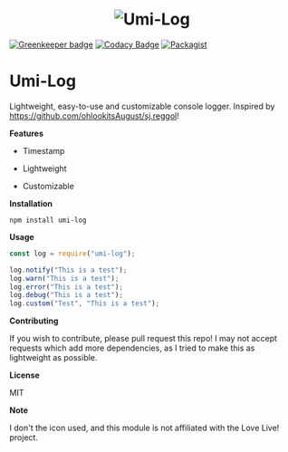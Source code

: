<h1 align="center">
<img src="https://78.media.tumblr.com/411b7df1ecbbd44c7db811c2d7776e8c/tumblr_olim3aaQ2S1ubcx5fo1_250.png" alt="Umi-Log">
</h1>

[![Greenkeeper badge](https://badges.greenkeeper.io/ohlookitsderpy/umi-log.svg)](https://greenkeeper.io/)
[![Codacy Badge](https://api.codacy.com/project/badge/Grade/a3d22b9e6c0c4b4c86271e65858dbd51)](https://www.codacy.com/app/ohlookitsderpy/umi-log?utm_source=github.com&amp;utm_medium=referral&amp;utm_content=ohlookitsderpy/umi-log&amp;utm_campaign=Badge_Grade)
[![Packagist](https://img.shields.io/packagist/l/doctrine/orm.svg)](https://www.npmjs.com/package/umi-log)

# Umi-Log

Lightweight, easy-to-use and customizable console logger. Inspired by https://github.com/ohlookitsAugust/sj.reggol!

**Features**

* Timestamp

* Lightweight

* Customizable

**Installation**

``npm install umi-log``

**Usage**
```js
const log = require("umi-log");

log.notify("This is a test");
log.warn("This is a test");
log.error("This is a test");
log.debug("This is a test");
log.custom("Test", "This is a test");
```

**Contributing**

If you wish to contribute, please pull request this repo! I may not accept requests which add more dependencies, as I tried to make this as lightweight as possible.

**License**

MIT

**Note**

I don't the icon used, and this module is not affiliated with the Love Live! project.
